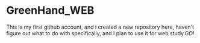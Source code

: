 # GreenHand_WEB
This is my first github account, and i created a new repository here, haven't figure out what to do with specifically, and I plan to use it for web study.GO!
